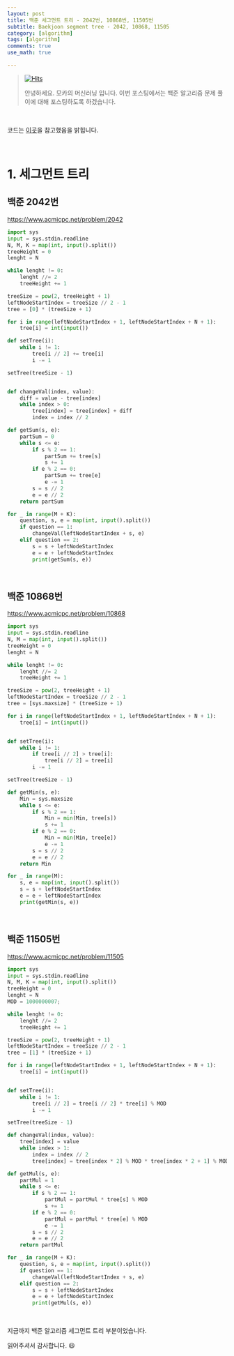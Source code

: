 ```yaml
---
layout: post
title: 백준 세그먼트 트리 - 2042번, 10868번, 11505번
subtitle: Baekjoon segment tree - 2042, 10868, 11505
category: [algorithm]
tags: [algorithm]
comments: true
use_math: true

---
```






> [![Hits](https://hits.seeyoufarm.com/api/count/incr/badge.svg?url=https%3A%2F%2Fysbsb.github.io%2Falgorithm%2F2023%2F06%2F16%2Fbinary-tree.html&count_bg=%2379C83D&title_bg=%23555555&icon=&icon_color=%23E7E7E7&title=hits&edge_flat=false)](https://hits.seeyoufarm.com)
>
> 안녕하세요. 모카의 머신러닝 입니다. 이번 포스팅에서는 백준 알고리즘 문제 풀이에 대해 포스팅하도록 하겠습니다. 

<br>

코드는 [이곳](https://github.com/doitcodingtest/python)을 참고했음을 밝힙니다.

<br>

# 1. 세그먼트 트리



## 백준 2042번

https://www.acmicpc.net/problem/2042

```python
import sys
input = sys.stdin.readline
N, M, K = map(int, input().split())
treeHeight = 0
lenght = N

while lenght != 0:
    lenght //= 2
    treeHeight += 1

treeSize = pow(2, treeHeight + 1)
leftNodeStartIndex = treeSize // 2 - 1
tree = [0] * (treeSize + 1)

for i in range(leftNodeStartIndex + 1, leftNodeStartIndex + N + 1):
    tree[i] = int(input())

def setTree(i):
    while i != 1:
        tree[i // 2] += tree[i]
        i -= 1

setTree(treeSize - 1)


def changeVal(index, value):
    diff = value - tree[index]
    while index > 0:
        tree[index] = tree[index] + diff
        index = index // 2

def getSum(s, e):
    partSum = 0
    while s <= e:
        if s % 2 == 1:
            partSum += tree[s]
            s += 1
        if e % 2 == 0:
            partSum += tree[e]
            e -= 1
        s = s // 2
        e = e // 2
    return partSum

for _ in range(M + K):
    question, s, e = map(int, input().split())
    if question == 1:
        changeVal(leftNodeStartIndex + s, e)
    elif question == 2:
        s = s + leftNodeStartIndex
        e = e + leftNodeStartIndex
        print(getSum(s, e))
```



<br>





## 백준 10868번

https://www.acmicpc.net/problem/10868

```python
import sys
input = sys.stdin.readline
N, M = map(int, input().split())
treeHeight = 0
lenght = N

while lenght != 0:
    lenght //= 2
    treeHeight += 1

treeSize = pow(2, treeHeight + 1)
leftNodeStartIndex = treeSize // 2 - 1
tree = [sys.maxsize] * (treeSize + 1)

for i in range(leftNodeStartIndex + 1, leftNodeStartIndex + N + 1):
    tree[i] = int(input())


def setTree(i):
    while i != 1:
        if tree[i // 2] > tree[i]:
            tree[i // 2] = tree[i]
        i -= 1

setTree(treeSize - 1)

def getMin(s, e):
    Min = sys.maxsize
    while s <= e:
        if s % 2 == 1:
            Min = min(Min, tree[s])
            s += 1
        if e % 2 == 0:
            Min = min(Min, tree[e])
            e -= 1
        s = s // 2
        e = e // 2
    return Min

for _ in range(M):
    s, e = map(int, input().split())
    s = s + leftNodeStartIndex
    e = e + leftNodeStartIndex
    print(getMin(s, e))
```



<br>





## 백준 11505번

https://www.acmicpc.net/problem/11505

```python
import sys
input = sys.stdin.readline
N, M, K = map(int, input().split())
treeHeight = 0
lenght = N
MOD = 1000000007;

while lenght != 0:
    lenght //= 2
    treeHeight += 1

treeSize = pow(2, treeHeight + 1)
leftNodeStartIndex = treeSize // 2 - 1
tree = [1] * (treeSize + 1)

for i in range(leftNodeStartIndex + 1, leftNodeStartIndex + N + 1):
    tree[i] = int(input())


def setTree(i):
    while i != 1:
        tree[i // 2] = tree[i // 2] * tree[i] % MOD
        i -= 1

setTree(treeSize - 1)

def changeVal(index, value):
    tree[index] = value
    while index > 1:
        index = index // 2
        tree[index] = tree[index * 2] % MOD * tree[index * 2 + 1] % MOD

def getMul(s, e):
    partMul = 1
    while s <= e:
        if s % 2 == 1:
            partMul = partMul * tree[s] % MOD
            s += 1
        if e % 2 == 0:
            partMul = partMul * tree[e] % MOD
            e -= 1
        s = s // 2
        e = e // 2
    return partMul

for _ in range(M + K):
    question, s, e = map(int, input().split())
    if question == 1:
        changeVal(leftNodeStartIndex + s, e)
    elif question == 2:
        s = s + leftNodeStartIndex
        e = e + leftNodeStartIndex
        print(getMul(s, e))
```



<br>





지금까지 백준 알고리즘 세그먼트 트리 부분이었습니다.

읽어주셔서 감사합니다. 😃


